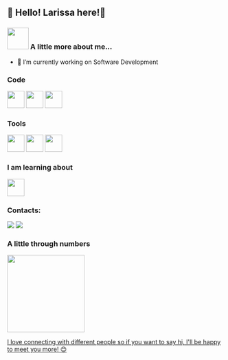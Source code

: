 ## 👋 Hello! Larissa here!👋

### <img src="https://media.giphy.com/media/YwPgvDTevmBzdFxLKL/giphy.gif" width="50"> A little more about me...  

- 🔭 I’m currently working on Software Development

### Code
<div>
<img src="https://cdn.jsdelivr.net/gh/devicons/devicon/icons/java/java-plain-wordmark.svg" width="40" height="40"/> <img src="https://cdn.jsdelivr.net/gh/devicons/devicon/icons/javascript/javascript-plain.svg" width="40" height="40"/> <img src="https://cdn.jsdelivr.net/gh/devicons/devicon/icons/python/python-plain-wordmark.svg" width="40" height="40"/>
</div>

### Tools
<div>
<img src="https://cdn.jsdelivr.net/gh/devicons/devicon/icons/git/git-original.svg" width="40" height="40"/> <img src="https://cdn.jsdelivr.net/gh/devicons/devicon/icons/react/react-original-wordmark.svg" width="40" height="40" /> <img src="https://cdn.jsdelivr.net/gh/devicons/devicon/icons/android/android-original-wordmark.svg" width="40" height="40"/>
</div>
          
### I am learning about
<img src="https://cdn.jsdelivr.net/gh/devicons/devicon/icons/linux/linux-original.svg" width="40" height="40"/>          

### Contacts:

<div>
<a href = "mailto:lsp@icomp.ufam.edu.br"><img src="https://img.shields.io/badge/Gmail-D14836?style=for-the-badge&logo=gmail&logoColor=white" target="_blank"></a>
<a href="https://www.linkedin.com/in/larissa-da-silva-pessoa-159861188" target="_blank"><img src="https://img.shields.io/badge/-LinkedIn-%230077B5?style=for-the-badge&logo=linkedin&logoColor=white" target="_blank"></a>   
</div>

### A little through numbers
<div>
<a href="https://github.com/larissapessoa">
<img height="180em" src="https://github-readme-stats.vercel.app/api/top-langs/?username=larissapessoa&layout=compact&langs_count=7&theme=dracula"/>
</div>
  
 
I love connecting with different people so if you want to say hi, I'll be happy to meet you more! 😊
